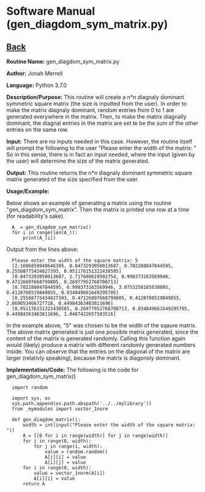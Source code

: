 # Software Manual (gen_diagdom_sym_matrix.py)

## [Back](../softwaremanual)

**Routine Name:**           gen_diagdom_sym_matrix.py

**Author:** Jonah Merrell

**Language:** Python 3.7.0

**Description/Purpose:** This routine will create a n*n diagnaly dominant symmetric square matrix (the size is
 inputted from the user). In order to make the matrix diagnaly dominant, random entries from 0 to 1 
 are generated everywhere in the matrix. Then, to make the matrix diagnally dominant, the diagnal entries
 in the matrix are set te be the sum of the other entries on the same row.

**Input:** There are no inputs needed in this case. However, the routine itself will prompt the following to the user 
"Please enter the width of the matrix: "  So in this sense, there is in fact an input needed, where the input 
(given by the user) will determine the size of the matrix generated.

**Output:** This routine returns the n*n diagnaly dominant symmetric square matrix generated of the size specified
 from the user.

**Usage/Example:**

Below shows an example of generating a matrix using the routine "gen_diagdom_sym_matrix". Then the matrix is printed 
one row at a time (for readability's sake). 

      A_ = gen_diagdom_sym_matrix()
      for i in range(len(A_)):
          print(A_[i])


Output from the lines above:

      Please enter the width of the square matrix: 5
      [2.1686859940646395, 0.8473293050013687, 0.702280847044595, 0.25588775434827393, 0.051176151322430585]
      [0.8473293050013687, 2.717600619502754, 0.998373163569946, 0.47126097668799805, 0.26977952768708713]
      [0.702280847044595, 0.998373163569946, 3.0753258185638095, 0.4120788519849855, 0.034849661649295705]
      [0.25588775434827393, 0.47126097668799805, 0.4120788519849855, 2.069053466727718, 0.44984363483811696]
      [0.051176151322430585, 0.26977952768708713, 0.034849661649295705, 0.44984363483811696, 1.0487422657583516]

In the example above, "5" was chosen to be the width of the sqaure matrix.
 The above matrix generated is just one possible matrix generated, since the content of the matrix is generated randomly.
 Calling this function again would (likely) produce a matrix with different randomly generated numbers inside. You
  can observe that the entries on the diagonal of the matrix are larger (relativly speaking), because the matrix is
  diagonoly dominant.

**Implementation/Code:** The following is the code for gen_diagdom_sym_matrix()


      import random

      import sys, os
      sys.path.append(os.path.abspath('../../mylibrary'))
      from _mymodules import vector_1norm
      
      def gen_diagdom_matrix():
          width = int(input("Please enter the width of the square matrix: "))
          A = [[0 for i in range(width)] for j in range(width)]
          for i in range(0, width):
              for j in range(i, width):
                  value = random.random()
                  A[j][i] = value
                  A[i][j] = value
          for i in range(0, width):
              value = vector_1norm(A[i])
              A[i][i] = value
          return A

